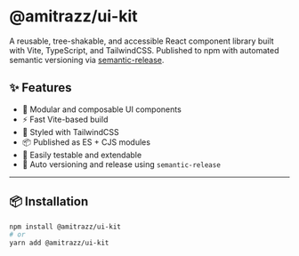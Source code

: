 # @amitrazz/ui-kit

A reusable, tree-shakable, and accessible React component library built with Vite, TypeScript, and TailwindCSS. Published to npm with automated semantic versioning via [semantic-release](https://semantic-release.gitbook.io/semantic-release/).

## ✨ Features

- 🧱 Modular and composable UI components
- ⚡ Fast Vite-based build
- 🎨 Styled with TailwindCSS
- 📦 Published as ES + CJS modules
- 🧪 Easily testable and extendable
- 🔁 Auto versioning and release using `semantic-release`

---

## 📦 Installation

```bash
npm install @amitrazz/ui-kit
# or
yarn add @amitrazz/ui-kit
